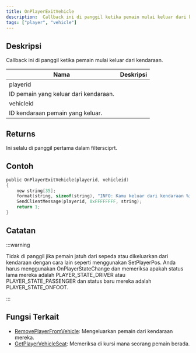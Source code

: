 ```yaml
---
title: OnPlayerExitVehicle
description:  Callback ini di panggil ketika pemain mulai keluar dari kendaraan.
tags: ["player", "vehicle"]
---
```


## Deskripsi

Callback ini di panggil ketika pemain mulai keluar dari kendaraan.

| Nama      | Deskripsi                                     |
| --------- | ----------------------------------------------- |
| playerid  | 
ID pemain yang keluar dari kendaraan. |
| vehicleid | 
ID kendaraan pemain yang keluar.    |

## Returns

Ini selalu di panggil pertama dalam filtersciprt.

## Contoh

```c
public OnPlayerExitVehicle(playerid, vehicleid)
{
    new string[35];
    format(string, sizeof(string), "INFO: Kamu keluar dari kendaraan %i", vehicleid);
    SendClientMessage(playerid, 0xFFFFFFFF, string);
    return 1;
}
```

## Catatan

:::warning

Tidak di panggil jika pemain jatuh dari sepeda atau dikeluarkan dari kendaraan dengan cara lain seperti menggunakan SetPlayerPos. Anda harus menggunakan OnPlayerStateChange dan memeriksa apakah status lama mereka adalah PLAYER_STATE_DRIVER atau PLAYER_STATE_PASSENGER dan status baru mereka adalah PLAYER_STATE_ONFOOT.

:::

## Fungsi Terkait

- [RemovePlayerFromVehicle](../functions/RemovePlayerFromVehicle): Mengeluarkan pemain dari kendaraan mereka.
- [GetPlayerVehicleSeat](../functions/GetPlayerVehicleSeat): Memeriksa di kursi mana seorang pemain berada.
